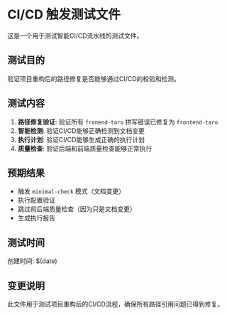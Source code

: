# CI/CD 触发测试文件

这是一个用于测试智能CI/CD流水线的测试文件。

## 测试目的

验证项目重构后的路径修复是否能够通过CI/CD的校验和检测。

## 测试内容

1. **路径修复验证**: 验证所有 `fronend-taro` 拼写错误已修复为 `frontend-taro`
2. **智能检测**: 验证CI/CD能够正确检测到文档变更
3. **执行计划**: 验证CI/CD能够生成正确的执行计划
4. **质量检查**: 验证后端和前端质量检查能够正常执行

## 预期结果

- 触发 `minimal-check` 模式（文档变更）
- 执行配置验证
- 跳过前后端质量检查（因为只是文档变更）
- 生成执行报告

## 测试时间

创建时间: $(date)

## 变更说明

此文件用于测试项目重构后的CI/CD流程，确保所有路径引用问题已得到修复。
